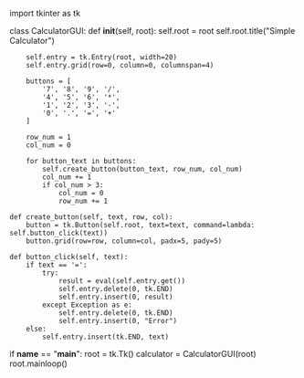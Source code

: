 



import tkinter as tk

class CalculatorGUI:
    def __init__(self, root):
        self.root = root
        self.root.title("Simple Calculator")

        self.entry = tk.Entry(root, width=20)
        self.entry.grid(row=0, column=0, columnspan=4)

        buttons = [
            '7', '8', '9', '/',
            '4', '5', '6', '*',
            '1', '2', '3', '-',
            '0', '.', '=', '+'
        ]

        row_num = 1
        col_num = 0

        for button_text in buttons:
            self.create_button(button_text, row_num, col_num)
            col_num += 1
            if col_num > 3:
                col_num = 0
                row_num += 1

    def create_button(self, text, row, col):
        button = tk.Button(self.root, text=text, command=lambda: self.button_click(text))
        button.grid(row=row, column=col, padx=5, pady=5)

    def button_click(self, text):
        if text == '=':
            try:
                result = eval(self.entry.get())
                self.entry.delete(0, tk.END)
                self.entry.insert(0, result)
            except Exception as e:
                self.entry.delete(0, tk.END)
                self.entry.insert(0, "Error")
        else:
            self.entry.insert(tk.END, text)

if __name__ == "__main__":
    root = tk.Tk()
    calculator = CalculatorGUI(root)
    root.mainloop()




